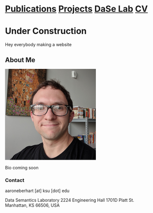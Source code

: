 # [Publications](papers.md) [Projects](projects.md) [DaSe Lab](https://daselab.cs.ksu.edu/) [CV](cv.md)<!-- .element width="100%" -->

# Under Construction

Hey everybody making a website

## About Me

![Me](me.png)<!-- .element height="40%" width="40%" -->

Bio coming soon

### Contact

aaroneberhart \[at\] ksu \[dot\] edu

Data Semantics Laboratory
2224 Engineering Hall
1701D Platt St.
Manhattan, KS 66506, USA
